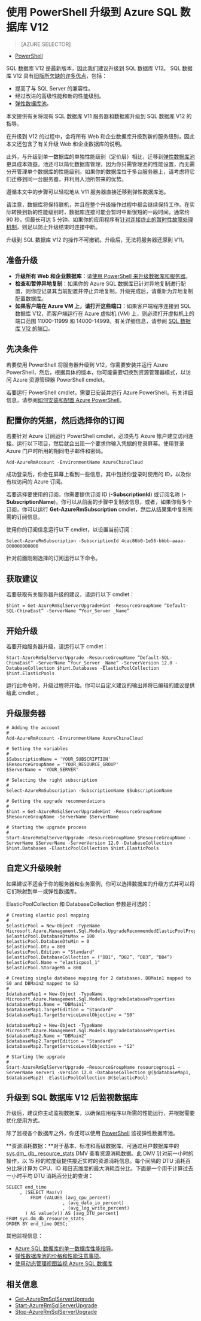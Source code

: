 <properties
	pageTitle="使用 PowerShell 升级到 Azure SQL 数据库 V12 | Azure"
	description="介绍如何使用 PowerShell 升级到 Azure SQL 数据库 V12，包括如何升级 Web 和企业数据库，以及如何升级 V11 服务器并将其数据库直接迁移到弹性数据库池。"
	services="sql-database"
	documentationCenter=""
	authors="stevestein"
	manager="jhubbard"
	editor=""/>

<tags
	ms.service="sql-database"
	ms.date="03/18/2016"
	wacn.date="05/16/2016"/>

# 使用 PowerShell 升级到 Azure SQL 数据库 V12


> [AZURE.SELECTOR]
- [PowerShell](/documentation/articles/sql-database-upgrade-server-powershell)


SQL 数据库 V12 是最新版本，因此我们建议升级到 SQL 数据库 V12。
SQL 数据库 V12 具有[旧版所欠缺的许多优点](/documentation/articles/sql-database-v12-whats-new)，包括：

- 提高了与 SQL Server 的兼容性。
- 经过改进的高级性能和新的性能级别。
- [弹性数据库池](/documentation/articles/sql-database-elastic-pool)。

本文提供有关将现有 SQL 数据库 V11 服务器和数据库升级到 SQL 数据库 V12 的指导。

在升级到 V12 的过程中，会将所有 Web 和企业数据库升级到新的服务级别，因此本文还包含了有关升级 Web 和企业数据库的说明。

此外，与升级到单一数据库的单独性能级别（定价层）相比，迁移到[弹性数据库池](/documentation/articles/sql-database-elastic-pool)更具成本效益。池还可以简化数据库管理，因为你只需管理池的性能设置，而无需分开管理单个数据库的性能级别。如果你的数据库位于多台服务器上，请考虑将它们迁移到同一台服务器，并利用入池所带来的优势。

遵循本文中的步骤可以轻松地从 V11 服务器直接迁移到弹性数据库池。

请注意，数据库将保持联机，并且在整个升级操作过程中都会继续保持工作。在实际转换到新的性能级别时，数据库连接可能会暂时中断很短的一段时间，通常约 90 秒，但最长可达 5 分钟。如果你的应用程序有[针对连接终止的暂时性故障处理机制](/documentation/articles/sql-database-connect-central-recommendations)，则足以防止升级结束时连接中断。

升级到 SQL 数据库 V12 的操作不可撤销。升级后，无法将服务器还原到 V11。

## 准备升级

- **升级所有 Web 和企业数据库**：请[使用 PowerShell 来升级数据库和服务器](/documentation/articles/sql-database-upgrade-server-powershell)。
- **检查和暂停异地复制**：如果你的 Azure SQL 数据库已针对异地复制进行配置，则你应记录其当前配置并停止异地复制。升级完成后，请重新为异地复制配置数据库。
- **如果客户端在 Azure VM 上，请打开这些端口**：如果客户端程序连接到 SQL 数据库 V12，而客户端运行在 Azure 虚拟机 (VM) 上，则必须打开虚拟机上的端口范围 11000-11999 和 14000-14999。有关详细信息，请参阅 [SQL 数据库 V12 的端口](/documentation/articles/sql-database-develop-direct-route-ports-adonet-v12)。


## 先决条件

若要使用 PowerShell 将服务器升级到 V12，你需要安装并运行 Azure PowerShell，然后，根据具体的版本，你可能需要切换到资源管理器模式，以访问 Azure 资源管理器 PowerShell cmdlet。

若要运行 PowerShell cmdlet，需要已安装并运行 Azure PowerShell。有关详细信息，请参阅[如何安装和配置 Azure PowerShell](/documentation/articles/powershell-install-configure)。


## 配置你的凭据，然后选择你的订阅

若要针对 Azure 订阅运行 PowerShell cmdlet，必须先与 Azure 帐户建立访问连接。运行以下项目，然后就会出现一个要求你输入凭据的登录屏幕。使用登录 Azure 门户时所用的相同电子邮件和密码。

	Add-AzureRmAccount -EnvironmentName AzureChinaCloud

成功登录后，你会在屏幕上看到一些信息，其中包括你登录时使用的 ID，以及你有权访问的 Azure 订阅。

若要选择要使用的订阅，你需要提供订阅 ID (**-SubscriptionId**) 或订阅名称 (**-SubscriptionName**)。你可以从前面的步骤中复制该信息，或者，如果你有多个订阅，你可以运行 **Get-AzureRmSubscription** cmdlet，然后从结果集中复制所需的订阅信息。

使用你的订阅信息运行以下 cmdlet，以设置当前订阅：

	Select-AzureRmSubscription -SubscriptionId 4cac86b0-1e56-bbbb-aaaa-000000000000

针对前面刚刚选择的订阅运行以下命令。

## 获取建议

若要获取有关服务器升级的建议，请运行以下 cmdlet：

    $hint = Get-AzureRmSqlServerUpgradeHint -ResourceGroupName “Default-SQL-ChinaEast” -ServerName “Your_Server _Name”


## 开始升级

若要开始服务器升级，请运行以下 cmdlet：

    Start-AzureRmSqlServerUpgrade -ResourceGroupName “Default-SQL-ChinaEast” -ServerName “Your_Server _Name” -ServerVersion 12.0 -DatabaseCollection $hint.Databases -ElasticPoolCollection $hint.ElasticPools  


运行此命令时，升级过程将开始。你可以自定义建议的输出并将已编辑的建议提供给此 cmdlet 。


## 升级服务器


    # Adding the account
    #
    Add-AzureRmAccount -EnvironmentName AzureChinaCloud

    # Setting the variables
    #
    $SubscriptionName = 'YOUR_SUBSCRIPTION'
    $ResourceGroupName = 'YOUR_RESOURCE_GROUP'
    $ServerName = 'YOUR_SERVER'

    # Selecting the right subscription
    #
    Select-AzureRmSubscription -SubscriptionName $SubscriptionName

    # Getting the upgrade recommendations
    #
    $hint = Get-AzureRmSqlServerUpgradeHint -ResourceGroupName $ResourceGroupName -ServerName $ServerName

    # Starting the upgrade process
    #
    Start-AzureRmSqlServerUpgrade -ResourceGroupName $ResourceGroupName -ServerName $ServerName -ServerVersion 12.0 -DatabaseCollection $hint.Databases -ElasticPoolCollection $hint.ElasticPools  


## 自定义升级映射

如果建议不适合于你的服务器和业务案例，你可以选择数据库的升级方式并可以将它们映射到单一或弹性数据库。

ElasticPoolCollection 和 DatabaseCollection 参数是可选的：

    # Creating elastic pool mapping
    #
    $elasticPool = New-Object -TypeName Microsoft.Azure.Management.Sql.Models.UpgradeRecommendedElasticPoolProperties
    $elasticPool.DatabaseDtuMax = 100
    $elasticPool.DatabaseDtuMin = 0
    $elasticPool.Dtu = 800
    $elasticPool.Edition = "Standard"
    $elasticPool.DatabaseCollection = ("DB1", “DB2”, “DB3”, “DB4”)
    $elasticPool.Name = "elasticpool_1"
    $elasticPool.StorageMb = 800

    # Creating single database mapping for 2 databases. DBMain1 mapped to S0 and DBMain2 mapped to S2
    #
    $databaseMap1 = New-Object -TypeName Microsoft.Azure.Management.Sql.Models.UpgradeDatabaseProperties
    $databaseMap1.Name = "DBMain1"
    $databaseMap1.TargetEdition = "Standard"
    $databaseMap1.TargetServiceLevelObjective = "S0"

    $databaseMap2 = New-Object -TypeName Microsoft.Azure.Management.Sql.Models.UpgradeDatabaseProperties
    $databaseMap2.Name = "DBMain2"
    $databaseMap2.TargetEdition = "Standard"
    $databaseMap2.TargetServiceLevelObjective = "S2"

    # Starting the upgrade
    #
    Start-AzureRmSqlServerUpgrade –ResourceGroupName resourcegroup1 –ServerName server1 -Version 12.0 -DatabaseCollection @($databaseMap1, $databaseMap2) -ElasticPoolCollection @($elasticPool)



## 升级到 SQL 数据库 V12 后监视数据库


升级后，建议你主动监视数据库，以确保应用程序以所需的性能运行，并根据需要优化使用方式。

除了监视各个数据库之外，你还可以使用 [PowerShell](/documentation/articles/sql-database-elastic-pool-manage-powershell) 监视弹性数据库池。


**资源消耗数据：**对于基本、标准和高级数据库，可通过用户数据库中的 [sys.dm\_ db\_ resource\_stats](http://msdn.microsoft.com/zh-cn/library/azure/dn800981.aspx) DMV 查看资源消耗数据。此 DMV 针对前一小时的操作，以 15 秒的粒度级提供接近实时的资源消耗信息。每个间隔的 DTU 消耗百分比将计算为 CPU、IO 和日志维度的最大消耗百分比。下面是一个用于计算过去一小时平均 DTU 消耗百分比的查询：

    SELECT end_time
    	 , (SELECT Max(v)
             FROM (VALUES (avg_cpu_percent)
                         , (avg_data_io_percent)
                         , (avg_log_write_percent)
    	   ) AS value(v)) AS [avg_DTU_percent]
    FROM sys.dm_db_resource_stats
    ORDER BY end_time DESC;

其他监视信息：

- [Azure SQL 数据库的单一数据库性能指导](http://msdn.microsoft.com/zh-cn/library/azure/dn369873.aspx)。
- [弹性数据库池的价格和性能注意事项](/documentation/articles/sql-database-elastic-pool-guidance)。
- [使用动态管理视图监视 Azure SQL 数据库](/documentation/articles/sql-database-monitoring-with-dmvs)


<!--
**警报：**在 Azure 管理门户中设置“警报”可在升级后的数据库 DTU 消耗量接近特定的高位时接收通知。你可以针对 DTU、CPU、IO 和日志等各种性能度量值，在 Azure 管理门户中设置数据库警报。浏览到你的数据库，然后在“设置”边栏选项卡中选择“警报规则”。

例如，你可以针对“DTU 百分比”设置电子邮件警报，以便在过去 5 分钟平均 DTU 百分比值超过 75% 时发出警报。请参阅[接收警报通知](/documentation/articles/insights-receive-alert-notifications)，以了解有关如何配置警报通知的详细信息。-->



## 相关信息

- [Get-AzureRmSqlServerUpgrade](https://msdn.microsoft.com/zh-cn/library/azure/mt603582.aspx)
- [Start-AzureRmSqlServerUpgrade](https://msdn.microsoft.com/zh-cn/library/azure/mt619403.aspx)
- [Stop-AzureRmSqlServerUpgrade](https://msdn.microsoft.com/zh-cn/library/azure/mt603589.aspx)

<!---HONumber=Mooncake_0509_2016-->
